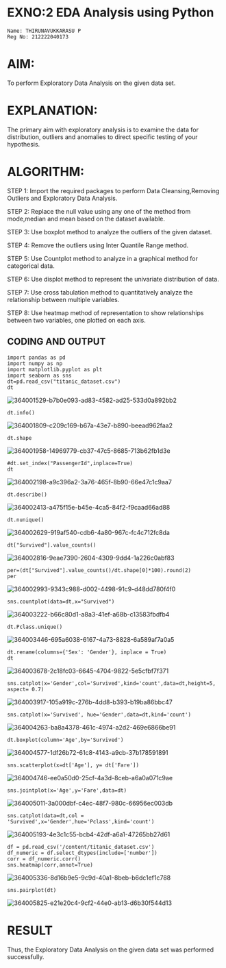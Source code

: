# EXNO:2 EDA Analysis using Python
~~~
Name: THIRUNAVUKKARASU P 
Reg No: 212222040173
~~~
# AIM:
To perform Exploratory Data Analysis on the given data set.
      
# EXPLANATION:
  The primary aim with exploratory analysis is to examine the data for distribution, outliers and anomalies to direct specific testing of your hypothesis.
  
# ALGORITHM:
STEP 1: Import the required packages to perform Data Cleansing,Removing Outliers and Exploratory Data Analysis.

STEP 2: Replace the null value using any one of the method from mode,median and mean based on the dataset available.

STEP 3: Use boxplot method to analyze the outliers of the given dataset.

STEP 4: Remove the outliers using Inter Quantile Range method.

STEP 5: Use Countplot method to analyze in a graphical method for categorical data.

STEP 6: Use displot method to represent the univariate distribution of data.

STEP 7: Use cross tabulation method to quantitatively analyze the relationship between multiple variables.

STEP 8: Use heatmap method of representation to show relationships between two variables, one plotted on each axis.

## CODING AND OUTPUT
```
import pandas as pd
import numpy as np
import matplotlib.pyplot as plt
import seaborn as sns 
dt=pd.read_csv("titanic_dataset.csv")
dt
```
![364001529-b7b0e093-ad83-4582-ad25-533d0a892bb2](https://github.com/user-attachments/assets/2bb93577-ca4e-4807-9903-2c6bdd3fc127)
```
dt.info()
```
![364001809-c209c169-b67a-43e7-b890-beead962faa2](https://github.com/user-attachments/assets/1913a03d-7dc9-4df2-87a1-7800fcbf246c)

```
dt.shape
```
![364001958-14969779-cb37-47c5-8685-713b62fb1d3e](https://github.com/user-attachments/assets/fa8b0224-7c88-468c-8513-7670dae36859)
```
#dt.set_index("PassengerId",inplace=True)
dt
```
![364002198-a9c396a2-3a76-465f-8b90-66e47c1c9aa7](https://github.com/user-attachments/assets/45793cf7-81c5-4959-b903-b721d32d9e2d)
```
dt.describe()
```
![364002413-a475f15e-b45e-4ca5-84f2-f9caad66ad88](https://github.com/user-attachments/assets/fdbc6b33-9ca5-4f0f-9520-dc4479c3e2fa)
```
dt.nunique()
```
![364002629-919af540-cdb6-4a80-967c-fc4c712fc8da](https://github.com/user-attachments/assets/93372520-3011-4439-9ac9-0f8a445f4cdc)
```
dt["Survived"].value_counts()
```
![364002816-9eae7390-2604-4309-9dd4-1a226c0abf83](https://github.com/user-attachments/assets/8ca0ce06-c34d-4d20-be50-17caf81f45f6)
```
per=(dt["Survived"].value_counts()/dt.shape[0]*100).round(2)
per
```
![364002993-9343c988-d002-4498-91c9-d48dd780f4f0](https://github.com/user-attachments/assets/28c491f7-fad9-4555-997b-8e977e111de1)
```
sns.countplot(data=dt,x="Survived")
```
![364003222-b66c80d1-a8a3-41ef-a68b-c13583fbdfb4](https://github.com/user-attachments/assets/de78fb03-4021-4594-a179-e680607f04cf)
```
dt.Pclass.unique()
```
![364003446-695a6038-6167-4a73-8828-6a589af7a0a5](https://github.com/user-attachments/assets/1e2363c0-7039-4ecb-9c05-13faed5cb51b)
```
dt.rename(columns={'Sex': 'Gender'}, inplace = True)
dt
```
![364003678-2c18fc03-6645-4704-9822-5e5cfbf7f371](https://github.com/user-attachments/assets/3c7fc5a5-6480-4f42-baed-742dde88bb5c)
```
sns.catplot(x='Gender',col='Survived',kind='count',data=dt,height=5, aspect= 0.7)
```
![364003917-105a919c-276b-4dd8-b393-b19ba86bbc47](https://github.com/user-attachments/assets/11ba645b-4545-4c28-af81-7fac4a9bc704)
```
sns.catplot(x='Survived', hue='Gender',data=dt,kind='count')
```
![364004263-ba8a4378-461c-4974-a2d2-469e6866be91](https://github.com/user-attachments/assets/539a0823-197c-44db-8729-4c663b61b816)
```
dt.boxplot(column='Age',by='Survived')
```
![364004577-1df26b72-61c8-4143-a9cb-37b178591891](https://github.com/user-attachments/assets/348ac8d9-ee3d-4550-bc19-6c51a7993db9)
```
sns.scatterplot(x=dt['Age'], y= dt['Fare'])
```
![364004746-ee0a50d0-25cf-4a3d-8ceb-a6a0a071c9ae](https://github.com/user-attachments/assets/0e7369e5-23b0-4e48-be1a-a91361faf962)
```
sns.jointplot(x='Age',y='Fare',data=dt)
```
![364005011-3a000dbf-c4ec-48f7-980c-66956ec003db](https://github.com/user-attachments/assets/32cf61f9-dc08-4204-ae12-7be4d630d6c0)
```
sns.catplot(data=dt,col = 'Survived',x='Gender',hue='Pclass',kind='count')
```
![364005193-4e3c1c55-bcb4-42df-a6a1-47265bb27d61](https://github.com/user-attachments/assets/c0731b0b-2cc8-4aa0-bab2-ba13677b2f3c)
```
df = pd.read_csv('/content/titanic_dataset.csv')
df_numeric = df.select_dtypes(include=['number'])
corr = df_numeric.corr()
sns.heatmap(corr,annot=True)
```
![364005336-8d16b9e5-9c9d-40a1-8beb-b6dc1ef1c788](https://github.com/user-attachments/assets/3d84bc2a-f3a0-401c-ad0d-a14ae7360a34)
```
sns.pairplot(dt)
```
![364005825-e21e20c4-9cf2-44e0-ab13-d6b30f544d13](https://github.com/user-attachments/assets/fe4e9f49-47cf-47b6-bd1f-d1e5a59b412f)
# RESULT
 Thus, the Exploratory Data Analysis on the given data set was performed successfully.
